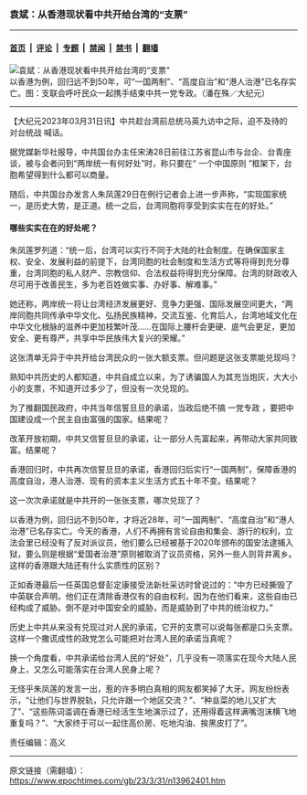 ### 袁斌：从香港现状看中共开给台湾的“支票”

---

#### [首页](../../../..?n13962401) &nbsp;|&nbsp; [评论](../../../../../epoch-comment?n13962401) &nbsp;|&nbsp; [专题](../../../../../epoch-special?n13962401) &nbsp;|&nbsp; [禁闻](../../../../../epoch-news?n13962401) &nbsp;|&nbsp; [禁书](../../../../../books?n13962401) &nbsp;|&nbsp; [翻墙](https://github.com/gfw-breaker/nogfw/blob/master/README.md?n13962401)


<div><img alt="袁斌：从香港现状看中共开给台湾的“支票”" class="attachment-djy_600_400 size-djy_600_400 wp-post-image" src="https://i.epochtimes.com/assets/uploads/2020/06/140604133701100590-600x400.jpg"/>
<div class="caption">
 以香港为例，回归远不到50年，可“一国两制”、“高度自治”和“港人治港”已名存实亡。图：支联会呼吁民众一起携手结束中共一党专政。（潘在殊／大纪元）
</div></div><hr/><div class="post_content" id="artbody" itemprop="articleBody">
 <!-- article content begin -->
 <p>
  【大纪元2023年03月31日讯】中共趁台湾前总统马英九访中之际，迫不及待的
  <ok href="https://www.epochtimes.com/gb/tag/%E5%AF%B9%E5%8F%B0%E7%BB%9F%E6%88%98.html">
   对台统战
  </ok>
  喊话。
 </p>
 <p>
  据党媒新华社报导，中共国台办主任宋涛28日前往江苏省昆山市与台企、台青座谈，被与会者问到“两岸统一有何好处”时，称只要在“
  <ok href="https://www.epochtimes.com/gb/tag/%E4%B8%80%E4%B8%AA%E4%B8%AD%E5%9B%BD%E5%8E%9F%E5%88%99.html">
   一个中国原则
  </ok>
  ”框架下，台胞希望得到什么都可以商量。
 </p>
 <p>
  随后，中共国台办发言人朱凤莲29日在例行记者会上进一步声称，“实现国家统一，是历史大势，是正道。统一之后，台湾同胞将享受到实实在在的好处。”
 </p>
 <h4>
  哪些实实在在的好处呢？
 </h4>
 <p>
  朱凤莲罗列道：“统一后，台湾可以实行不同于大陆的社会制度。在确保国家主权、安全、发展利益的前提下，台湾同胞的社会制度和生活方式等将得到充分尊重，台湾同胞的私人财产、宗教信仰、合法权益将得到充分保障。台湾的财政收入尽可用于改善民生，多为老百姓做实事、办好事、解难事。”
 </p>
 <p>
  她还称，两岸统一将让台湾经济发展更好、竞争力更强、国际发展空间更大，“两岸同胞共同传承中华文化、弘扬民族精神，交流互鉴、化育后人，台湾地域文化在中华文化根脉的滋养中更加枝繁叶茂……在国际上腰杆会更硬、底气会更足，更加安全、更有尊严，共享中华民族伟大复兴的荣耀。”
 </p>
 <p>
  这张清单无异于中共开给台湾民众的一张大额支票。但问题是这张支票能兑现吗？
 </p>
 <p>
  熟知中共历史的人都知道，中共自成立以来，为了诱骗国人为其充当炮灰，大大小小的支票，不知道开过多少了，但没有一次兑现的。
 </p>
 <p>
  为了推翻国民政府，中共当年信誓旦旦的承诺，当政后绝不搞
  <ok href="https://www.epochtimes.com/gb/tag/%E4%B8%80%E5%85%9A%E4%B8%93%E6%94%BF.html">
   一党专政
  </ok>
  ，要把中国建设成一个民主自由富强的国家。结果呢？
 </p>
 <p>
  改革开放初期，中共又信誓旦旦的承诺，让一部分人先富起来，再带动大家共同致富。结果呢？
 </p>
 <p>
  香港回归时，中共再次信誓旦旦的承诺，香港回归后实行“一国两制”，保障香港的高度自治，港人治港、现有的资本主义生活方式五十年不变。结果呢？
 </p>
 <p>
  这一次次承诺就是中共开的一张张支票，哪次兑现了？
 </p>
 <p>
  以香港为例，回归远不到50年，才将近28年，可“一国两制”、“高度自治”和“港人治港”已名存实亡。今天的香港，人们不再拥有言论自由和集会、游行的权利，立法会里已经没有了反对派议员，他们要么已经被基于2020年颁布的国安法逮捕入狱，要么则是根据“爱国者治港”原则被取消了议员资格，另外一些人则背井离乡。这样的香港跟大陆还有什么实质性的区别？
 </p>
 <p>
  正如香港最后一任英国总督彭定康接受法新社采访时曾说过的：“中方已经撕毁了中英联合声明，他们正在清除香港仅有的自由权利，因为在他们看来，这些自由已经构成了威胁。倒不是对中国安全的威胁，而是威胁到了中共的统治权力。”
 </p>
 <p>
  历史上中共从来没有兑现过对人民的承诺，它开的支票可以说每张都是口头支票。这样一个撒谎成性的政党怎么可能把对台湾人民的承诺当真呢？
 </p>
 <p>
  换一个角度看，中共承诺给台湾人民的“好处”，几乎没有一项落实在现今大陆人民身上，又怎么可能落实在台湾人民身上呢？
 </p>
 <p>
  无怪乎朱凤莲的发言一出，惹的许多明白真相的网友都笑掉了大牙。网友纷纷表示，“让他们与世界脱轨，只允许跟一个地区交流？”、“种韭菜的地儿又扩大了”、“这些陈词滥调在香港已经活生生地演示过了，还用得着这样满嘴泡沫横飞地重复吗？”、“大家终于可以一起住高价房、吃地沟油、挨黑皮打了”。
 </p>
 <p>
  责任编辑：高义
 </p>
 <!-- article content end -->
 <div id="below_article_ad">
 </div>
</div>


---

原文链接（需翻墙）：https://www.epochtimes.com/gb/23/3/31/n13962401.htm